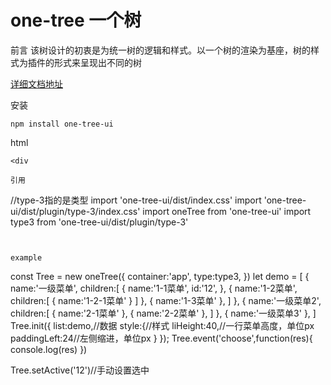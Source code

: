 # one-tree 一个树

前言
该树设计的初衷是为统一树的逻辑和样式。以一个树的渲染为基座，树的样式为插件的形式来呈现出不同的树

<a href="http://www.one-ui.com/page/introduce" target="_blank">详细文档地址</a>
 
安装

`npm install one-tree-ui`

html

```
<div

引用

```
//type-3指的是类型
import 'one-tree-ui/dist/index.css' 
import 'one-tree-ui/dist/plugin/type-3/index.css'
import oneTree from 'one-tree-ui' 
import type3 from 'one-tree-ui/dist/plugin/type-3'
```


example

``` 
const Tree = new oneTree({
    container:'app',
    type:type3,
})
let demo = [
    {
        name:'一级菜单',
        children:[
            {
                name:'1-1菜单',
                id:'12',
            },
            {
                name:'1-2菜单',
                children:[
                    {
                        name:'1-2-1菜单'
                    }
                ]
            },
            {
                name:'1-3菜单'
            },
        ]
    },
    {
        name:'一级菜单2',
        children:[
            {
                name:'2-1菜单'
            },
            {
                name:'2-2菜单'
            },
        ]
    },
    {
        name:'一级菜单3'
    },
]
Tree.init({
    list:demo,//数据
    style:{//样式
        liHeight:40,//一行菜单高度，单位px
        paddingLeft:24//左侧缩进，单位px
    }
});
Tree.event('choose',function(res){
    console.log(res)
})

Tree.setActive('12')//手动设置选中
```


